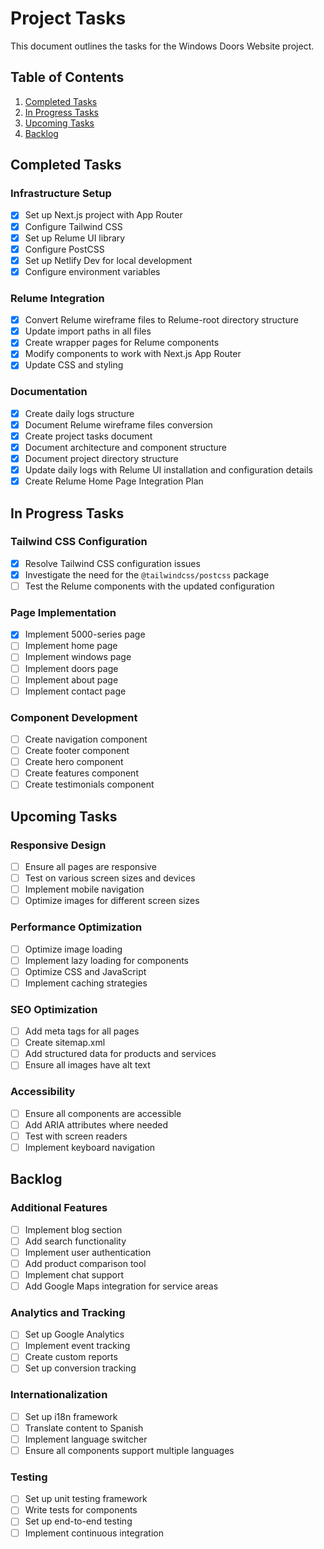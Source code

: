 # Project Tasks

This document outlines the tasks for the Windows Doors Website project.

## Table of Contents

1. [Completed Tasks](#completed-tasks)
2. [In Progress Tasks](#in-progress-tasks)
3. [Upcoming Tasks](#upcoming-tasks)
4. [Backlog](#backlog)

## Completed Tasks

### Infrastructure Setup

- [x] Set up Next.js project with App Router
- [x] Configure Tailwind CSS
- [x] Set up Relume UI library
- [x] Configure PostCSS
- [x] Set up Netlify Dev for local development
- [x] Configure environment variables

### Relume Integration

- [x] Convert Relume wireframe files to Relume-root directory structure
- [x] Update import paths in all files
- [x] Create wrapper pages for Relume components
- [x] Modify components to work with Next.js App Router
- [x] Update CSS and styling

### Documentation

- [x] Create daily logs structure
- [x] Document Relume wireframe files conversion
- [x] Create project tasks document
- [x] Document architecture and component structure
- [x] Document project directory structure
- [x] Update daily logs with Relume UI installation and configuration details
- [x] Create Relume Home Page Integration Plan

## In Progress Tasks

### Tailwind CSS Configuration

- [x] Resolve Tailwind CSS configuration issues
- [x] Investigate the need for the `@tailwindcss/postcss` package
- [ ] Test the Relume components with the updated configuration

### Page Implementation

- [x] Implement 5000-series page
- [ ] Implement home page
- [ ] Implement windows page
- [ ] Implement doors page
- [ ] Implement about page
- [ ] Implement contact page

### Component Development

- [ ] Create navigation component
- [ ] Create footer component
- [ ] Create hero component
- [ ] Create features component
- [ ] Create testimonials component

## Upcoming Tasks

### Responsive Design

- [ ] Ensure all pages are responsive
- [ ] Test on various screen sizes and devices
- [ ] Implement mobile navigation
- [ ] Optimize images for different screen sizes

### Performance Optimization

- [ ] Optimize image loading
- [ ] Implement lazy loading for components
- [ ] Optimize CSS and JavaScript
- [ ] Implement caching strategies

### SEO Optimization

- [ ] Add meta tags for all pages
- [ ] Create sitemap.xml
- [ ] Add structured data for products and services
- [ ] Ensure all images have alt text

### Accessibility

- [ ] Ensure all components are accessible
- [ ] Add ARIA attributes where needed
- [ ] Test with screen readers
- [ ] Implement keyboard navigation

## Backlog

### Additional Features

- [ ] Implement blog section
- [ ] Add search functionality
- [ ] Implement user authentication
- [ ] Add product comparison tool
- [ ] Implement chat support
- [ ] Add Google Maps integration for service areas

### Analytics and Tracking

- [ ] Set up Google Analytics
- [ ] Implement event tracking
- [ ] Create custom reports
- [ ] Set up conversion tracking

### Internationalization

- [ ] Set up i18n framework
- [ ] Translate content to Spanish
- [ ] Implement language switcher
- [ ] Ensure all components support multiple languages

### Testing

- [ ] Set up unit testing framework
- [ ] Write tests for components
- [ ] Set up end-to-end testing
- [ ] Implement continuous integration
